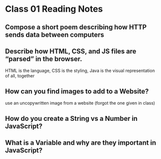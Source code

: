 # Class 01 Reading Notes

## Compose a short poem describing how HTTP sends data between computers

## Describe how HTML, CSS, and JS files are “parsed” in the browser.
HTML is the language, CSS is the styling, Java is the visual representation of all, together
## How can you find images to add to a Website?
use an uncopywritten image from a website (forgot the one given in class)

## How do you create a String vs a Number in JavaScript?

## What is a Variable and why are they important in JavaScript?
